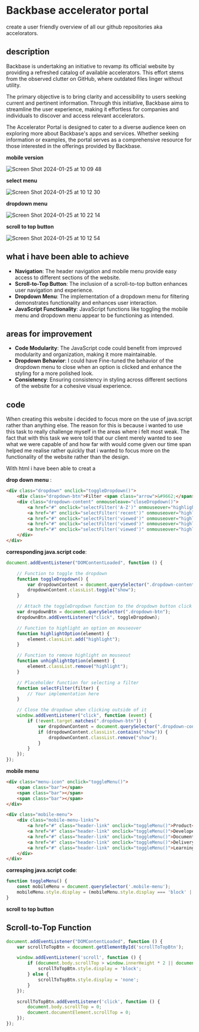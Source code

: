 # Backbase accelerator portal
create a user friendly overview of all our github repositories aka accelorators.

## description

Backbase is undertaking an initiative to revamp its official website by providing a refreshed catalog of available accelerators. This effort stems from the observed clutter on GitHub, where outdated files linger without utility.

The primary objective is to bring clarity and accessibility to users seeking current and pertinent information. Through this initiative, Backbase aims to streamline the user experience, making it effortless for companies and individuals to discover and access relevant accelerators.

The Accelerator Portal is designed to cater to a diverse audience keen on exploring more about Backbase's apps and services. Whether seeking information or examples, the portal serves as a comprehensive resource for those interested in the offerings provided by Backbase.


**mobile version**


![Screen Shot 2024-01-25 at 10 09 48](https://github.com/rileyesther/the-startup-responsive-interactieve-website/assets/144009597/85556023-f3a7-4314-a607-ce973e15da48)

**select menu**


![Screen Shot 2024-01-25 at 10 12 30](https://github.com/rileyesther/the-startup-responsive-interactieve-website/assets/144009597/47e4bb91-4307-4bc7-8124-a29fa81fe46e)

**dropdown menu**

![Screen Shot 2024-01-25 at 10 22 14](https://github.com/rileyesther/the-startup-responsive-interactieve-website/assets/144009597/51915af1-3148-4337-9f7b-e995e3a30bcc)


**scroll to top button**


![Screen Shot 2024-01-25 at 10 12 54](https://github.com/rileyesther/the-startup-responsive-interactieve-website/assets/144009597/7e700a1f-47fe-46ae-a086-939645b5ace1)

## what i have been able to achieve 

- **Navigation**: The header navigation and mobile menu provide easy access to different sections of the website.
- **Scroll-to-Top Button**: The inclusion of a scroll-to-top button enhances user navigation and experience.
- **Dropdown Menu**: The implementation of a dropdown menu for filtering demonstrates functionality and enhances user interaction.
- **JavaScript Functionality**: JavaScript functions like toggling the mobile menu and dropdown menu appear to be functioning as intended.

## areas for improvement 
- **Code Modularity**: The JavaScript code could benefit from improved modularity and organization, making it more maintainable.
- **Dropdown Behavior**: I could have Fine-tuned the behavior of the dropdown menu to close when an option is clicked and enhance the styling for a more polished look.
- **Consistency**: Ensuring consistency in styling across different sections of the website for a cohesive visual experience.

## code 

When creating this website i decided to focus more on the use of java.script rather than anything else. The reason for this is because i wanted to use this task to really challenge myself in the areas where i felt most weak. The fact that with this task we were told that our client merely wanted to see what we were capable of and how far with would come given our time span helped me realise rather quickly that i wanted to focus more on the functionality of the website rather than the design.

With html i have been able to creat a 

**drop down menu** :



```html
<div class="dropdown" onclick="toggleDropdown()">
    <div class="dropdown-btn">Filter <span class="arrow">&#9662;</span></div>
    <div class="dropdown-content" onmouseleave="closeDropdown()">
        <a href="#" onclick="selectFilter('A-Z')" onmouseover="highlightOption(this)" onmouseout="unhighlightOption(this)">Digital Banking</a>
        <a href="#" onclick="selectFilter('recent')" onmouseover="highlightOption(this)" onmouseout="unhighlightOption(this)">Digital Onboarding</a>
        <a href="#" onclick="selectFilter('viewed')" onmouseover="highlightOption(this)" onmouseout="unhighlightOption(this)">Digital Lending</a>
        <a href="#" onclick="selectFilter('viewed')" onmouseover="highlightOption(this)" onmouseout="unhighlightOption(this)">Digital Assist</a>
        <a href="#" onclick="selectFilter('viewed')" onmouseover="highlightOption(this)" onmouseout="unhighlightOption(this)">Digital Engage</a>
    </div>
</div>
```
**corresponding java.script code**:


```javascript
document.addEventListener("DOMContentLoaded", function () {

    // Function to toggle the dropdown
    function toggleDropdown() {
        var dropdownContent = document.querySelector(".dropdown-content");
        dropdownContent.classList.toggle("show");
    }

    // Attach the toggleDropdown function to the dropdown button click event
    var dropdownBtn = document.querySelector(".dropdown-btn");
    dropdownBtn.addEventListener("click", toggleDropdown);

    // Function to highlight an option on mouseover
    function highlightOption(element) {
        element.classList.add("highlight");
    }

    // Function to remove highlight on mouseout
    function unhighlightOption(element) {
        element.classList.remove("highlight");
    }

    // Placeholder function for selecting a filter
    function selectFilter(filter) {
        // Your implementation here
    }

    // Close the dropdown when clicking outside of it
    window.addEventListener("click", function (event) {
        if (!event.target.matches(".dropdown-btn")) {
            var dropdownContent = document.querySelector(".dropdown-content");
            if (dropdownContent.classList.contains("show")) {
                dropdownContent.classList.remove("show");
            }
        }
    });
});
```


 **mobile menu**

```html
<div class="menu-icon" onclick="toggleMenu()">
    <span class="bar"></span>
    <span class="bar"></span>
    <span class="bar"></span>
</div>

<div class="mobile-menu">
    <div class="mobile-menu-links">
        <a href="#" class="header-link" onclick="toggleMenu()">Product</a>
        <a href="#" class="header-link" onclick="toggleMenu()">Developers</a>
        <a href="#" class="header-link" onclick="toggleMenu()">Documentation</a>
        <a href="#" class="header-link" onclick="toggleMenu()">Delivery</a>
        <a href="#" class="header-link" onclick="toggleMenu()">Learning</a>
    </div>
</div>
```

**corresping java.script code**:

```javascript
function toggleMenu() {
    const mobileMenu = document.querySelector('.mobile-menu');
    mobileMenu.style.display = (mobileMenu.style.display === 'block' || mobileMenu.style.display === '') ? 'none' : 'block';
}
```

**scroll to top button**
## Scroll-to-Top Function

```javascript
document.addEventListener("DOMContentLoaded", function () {
    var scrollToTopBtn = document.getElementById('scrollToTopBtn');

    window.addEventListener('scroll', function () {
        if (document.body.scrollTop > window.innerHeight * 2 || document.documentElement.scrollTop > window.innerHeight * 2) {
            scrollToTopBtn.style.display = 'block';
        } else {
            scrollToTopBtn.style.display = 'none';
        }
    });

    scrollToTopBtn.addEventListener('click', function () {
        document.body.scrollTop = 0;
        document.documentElement.scrollTop = 0;
    });
});
```


